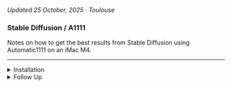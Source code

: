 
<!-- vim: set foldmethod=marker fmr=###,--- :-->

*Updated 25 October, 2025 · Toulouse*


### Stable Diffusion / A1111

Notes on how to get the best results from Stable Diffusion using Automatic1111 on an iMac M4.

---

<details><summary>Installation</summary>

### Installation
```
cd ~/Applications && git clone git@github.com:AUTOMATIC1111/stable-diffusion-webui.git
```
Install any models at this time — otherwise you'll have to wait while the default models are downloaded.
```
cd ~/Applications/stable-diffusion-webui && ./webui.sh
```
Check the Python version in the Terminal output — version 3.10 is required for ControlNet.

---
</details><details><summary>Follow Up</summary>

### Follow Up

- [many custom scripts](https://github.com/AUTOMATIC1111/stable-diffusion-webui/wiki/Custom-Scripts#shift-attention)
- [a user script that adds a processing queue to the web ui](https://github.com/Kryptortio/SDAtom-WebUi-us)

https://github.com/AUTOMATIC1111/stable-diffusion-webui/wiki/features

https://www.aiarty.com/stable-diffusion-prompts/stable-diffusion-prompt-guide.htm

---
</details>
